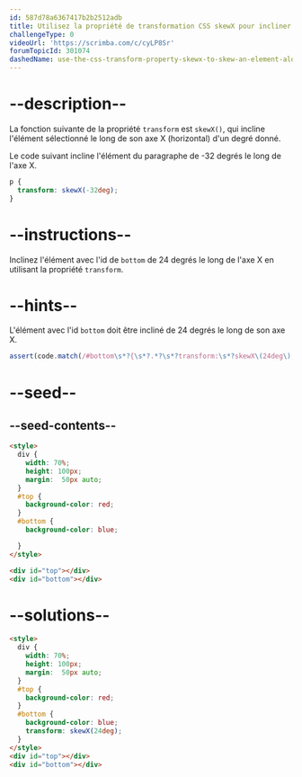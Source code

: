 ```yaml
---
id: 587d78a6367417b2b2512adb
title: Utilisez la propriété de transformation CSS skewX pour incliner un élément le long de l'axe X.
challengeType: 0
videoUrl: 'https://scrimba.com/c/cyLP8Sr'
forumTopicId: 301074
dashedName: use-the-css-transform-property-skewx-to-skew-an-element-along-the-x-axis
---
```


# --description--

La fonction suivante de la propriété `transform` est `skewX()`, qui incline l'élément sélectionné le long de son axe X (horizontal) d'un degré donné.

Le code suivant incline l'élément du paragraphe de -32 degrés le long de l'axe X.

```css
p {
  transform: skewX(-32deg);
}
```

# --instructions--

Inclinez l'élément avec l'id de `bottom` de 24 degrés le long de l'axe X en utilisant la propriété `transform`.

# --hints--

L'élément avec l'id `bottom` doit être incliné de 24 degrés le long de son axe X.

```js
assert(code.match(/#bottom\s*?{\s*?.*?\s*?transform:\s*?skewX\(24deg\);/g));
```

# --seed--

## --seed-contents--

```html
<style>
  div {
    width: 70%;
    height: 100px;
    margin:  50px auto;
  }
  #top {
    background-color: red;
  }
  #bottom {
    background-color: blue;

  }
</style>

<div id="top"></div>
<div id="bottom"></div>
```

# --solutions--

```html
<style>
  div {
    width: 70%;
    height: 100px;
    margin:  50px auto;
  }
  #top {
    background-color: red;
  }
  #bottom {
    background-color: blue;
    transform: skewX(24deg);
  }
</style>
<div id="top"></div>
<div id="bottom"></div>
```
